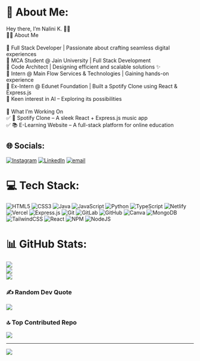 # 💫 About Me:
 Hey there, I’m Nalini K. 👋🚀<br>👩‍💻 About Me<br><br>🔹 Full Stack Developer | Passionate about crafting seamless digital experiences<br>🔹 MCA Student @ Jain University | Full Stack Development<br>🔹 Code Architect | Designing efficient and scalable solutions ✨<br>🔹 Intern @ Main Flow Services & Technologies | Gaining hands-on experience<br>🔹 Ex-Intern @ Edunet Foundation | Built a Spotify Clone using React & Express.js<br>🔹 Keen interest in AI – Exploring its possibilities<br><br>🔨 What I’m Working On<br>✅ 🎵 Spotify Clone – A sleek React + Express.js music app<br>✅ 📚 E-Learning Website – A full-stack platform for online education


## 🌐 Socials:
[![Instagram](https://img.shields.io/badge/Instagram-%23E4405F.svg?logo=Instagram&logoColor=white)](https://instagram.com/nalinikumar_16) [![LinkedIn](https://img.shields.io/badge/LinkedIn-%230077B5.svg?logo=linkedin&logoColor=white)](https://linkedin.com/in/https://www.linkedin.com/in/nalini-k-064942329) [![email](https://img.shields.io/badge/Email-D14836?logo=gmail&logoColor=white)](mailto:nalinikkumar19@gmail.com/nalinik169@gmail.com) 

# 💻 Tech Stack:
![HTML5](https://img.shields.io/badge/html5-%23E34F26.svg?style=for-the-badge&logo=html5&logoColor=white) ![CSS3](https://img.shields.io/badge/css3-%231572B6.svg?style=for-the-badge&logo=css3&logoColor=white) ![Java](https://img.shields.io/badge/java-%23ED8B00.svg?style=for-the-badge&logo=openjdk&logoColor=white) ![JavaScript](https://img.shields.io/badge/javascript-%23323330.svg?style=for-the-badge&logo=javascript&logoColor=%23F7DF1E) ![Python](https://img.shields.io/badge/python-3670A0?style=for-the-badge&logo=python&logoColor=ffdd54) ![TypeScript](https://img.shields.io/badge/typescript-%23007ACC.svg?style=for-the-badge&logo=typescript&logoColor=white) ![Netlify](https://img.shields.io/badge/netlify-%23000000.svg?style=for-the-badge&logo=netlify&logoColor=#00C7B7) ![Vercel](https://img.shields.io/badge/vercel-%23000000.svg?style=for-the-badge&logo=vercel&logoColor=white) ![Express.js](https://img.shields.io/badge/express.js-%23404d59.svg?style=for-the-badge&logo=express&logoColor=%2361DAFB) ![Git](https://img.shields.io/badge/git-%23F05033.svg?style=for-the-badge&logo=git&logoColor=white) ![GitLab](https://img.shields.io/badge/gitlab-%23181717.svg?style=for-the-badge&logo=gitlab&logoColor=white) ![GitHub](https://img.shields.io/badge/github-%23121011.svg?style=for-the-badge&logo=github&logoColor=white) ![Canva](https://img.shields.io/badge/Canva-%2300C4CC.svg?style=for-the-badge&logo=Canva&logoColor=white) ![MongoDB](https://img.shields.io/badge/MongoDB-%234ea94b.svg?style=for-the-badge&logo=mongodb&logoColor=white) ![TailwindCSS](https://img.shields.io/badge/tailwindcss-%2338B2AC.svg?style=for-the-badge&logo=tailwind-css&logoColor=white) ![React](https://img.shields.io/badge/react-%2320232a.svg?style=for-the-badge&logo=react&logoColor=%2361DAFB) ![NPM](https://img.shields.io/badge/NPM-%23CB3837.svg?style=for-the-badge&logo=npm&logoColor=white) ![NodeJS](https://img.shields.io/badge/node.js-6DA55F?style=for-the-badge&logo=node.js&logoColor=white)
# 📊 GitHub Stats:
![](https://github-readme-stats.vercel.app/api?username=Nalini-k&theme=neon&hide_border=false&include_all_commits=false&count_private=false)<br/>
![](https://github-readme-streak-stats.herokuapp.com/?user=Nalini-k&theme=neon&hide_border=false)<br/>
![](https://github-readme-stats.vercel.app/api/top-langs/?username=Nalini-k&theme=neon&hide_border=false&include_all_commits=false&count_private=false&layout=compact)

### ✍️ Random Dev Quote
![](https://quotes-github-readme.vercel.app/api?type=horizontal&theme=radical)

### 🔝 Top Contributed Repo
![](https://github-contributor-stats.vercel.app/api?username=Nalini-k&limit=5&theme=dark&combine_all_yearly_contributions=true)

---
[![](https://visitcount.itsvg.in/api?id=Nalini-k&icon=0&color=0)](https://visitcount.itsvg.in)

<!-- Proudly created with GPRM ( https://gprm.itsvg.in ) -->
